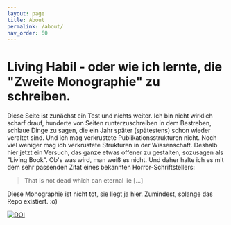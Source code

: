 ```yaml
---
layout: page
title: About
permalink: /about/
nav_order: 60
---
```


# Living Habil - oder wie ich lernte, die "Zweite Monographie" zu schreiben.

Diese Seite ist zunächst ein Test und nichts weiter. Ich bin nicht wirklich scharf drauf, hunderte von Seiten runterzuschreiben in dem Bestreben, schlaue Dinge zu sagen, die ein Jahr später (spätestens) schon wieder veraltet sind. Und ich mag verkrustete Publikationsstrukturen nicht. Noch viel weniger mag ich verkrustete Strukturen in der Wissenschaft. Deshalb hier jetzt ein Versuch, das ganze etwas offener zu gestalten, sozusagen als "Living Book". Ob's was wird, man weiß es nicht. Und daher halte ich es mit dem sehr passenden Zitat eines bekannten Horror-Schriftstellers:

> That is not dead which can eternal lie [...]

Diese Monographie ist nicht tot, sie liegt ja hier. Zumindest, solange das Repo existiert. :o)

[![DOI](https://zenodo.org/badge/DOI/10.5281/zenodo.8252031.svg)](https://doi.org/10.5281/zenodo.8252031)

